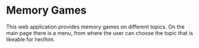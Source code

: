 # Memory Games
This web application provides memory games on different topics. On the main page there is a menu, from where the user can choose the topic that is likeable for her/him.
